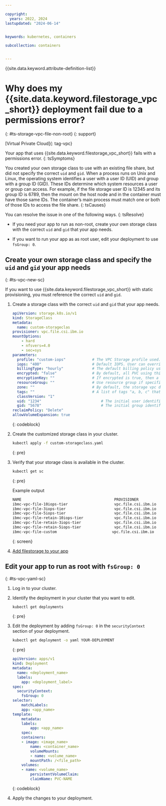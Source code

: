 ```yaml
---

copyright: 
  years: 2022, 2024
lastupdated: "2024-06-14"


keywords: kubernetes, containers

subcollection: containers


---
```


{{site.data.keyword.attribute-definition-list}}

# Why does my {{site.data.keyword.filestorage_vpc_short}} deployment fail due to a permissions error?
{: #ts-storage-vpc-file-non-root}
{: support}

[Virtual Private Cloud]{: tag-vpc}


Your app that uses {{site.data.keyword.filestorage_vpc_short}} fails with a permissions error.
{: tsSymptoms}

You created your own storage class to use with an existing file share, but did not specify the correct `uid` and `gid`. When a process runs on Unix and Linux, the operating system identifies a user with a user ID (UID) and group with a group ID (GID). These IDs determine which system resources a user or group can access. For example, if the file storage user ID is 12345 and its group ID is 6789, then the mount on the host node and in the container must have those same IDs. The container’s main process must match one or both of those IDs to access the file share.
{: tsCauses}

You can resolve the issue in one of the following ways.
{: tsResolve}


- If you need your app to run as non-root, create your own storage class with the correct `uid` and `gid` that your app needs. 

- If you want to run your app as as root user, edit your deployment to use `fsGroup: 0`.



## Create your own storage class and specify the `uid` and `gid` your app needs
{: #ts-vpc-new-sc}

If you want to use {{site.data.keyword.filestorage_vpc_short}} with static provisioning, you must reference the correct `uid` and `gid`.

1. Create a storage class with the correct `uid` and `gid` that your app needs.

    ```yaml
    apiVersion: storage.k8s.io/v1
    kind: StorageClass
    metadata:
      name: custom-storageclas
    provisioner: vpc.file.csi.ibm.io
    mountOptions:
        - hard
        - nfsvers=4.0
        - sec=sys
    parameters:
      profile: "custom-iops"            # The VPC Storage profile used. /docs/vpc?topic=vpc-block-storage-profiles&interface=ui#tiers-beta
      iops: "400"                       # Default IOPS. User can override from secrets
      billingType: "hourly"             # The default billing policy used. User can override this default
      encrypted: "false"                # By default, all PVC using this class will only be provider managed encrypted. The user can override this default
      encryptionKey: ""                 # If encrypted is true, then a user must specify the encryption key used associated KP instance
      resourceGroup: ""                 # Use resource group if specified here. Otherwise, use the one mentioned in storage-secrete-store
      zone: ""                          # By default, the storage vpc driver will select a zone. The user can override this default
      tags: ""                          # A list of tags "a, b, c" that will be created when the volume is created. This can be overidden by user
      classVersion: "1"
      uid: "1234"                           # The initial user identifier for the file share.
      gid: "5678"                           # The initial group identifier for the file share.
    reclaimPolicy: "Delete"
    allowVolumeExpansion: true
    ```
    {: codeblock}

1. Create the customized storage class in your cluster.

    ```sh
    kubectl apply -f custom-storageclass.yaml
    ```
    {: pre}

1. Verify that your storage class is available in the cluster.

    ```sh
    kubectl get sc
    ```
    {: pre}

    Example output
    
    ```sh
    NAME                                          PROVISIONER
    ibmc-vpc-file-10iops-tier                     vpc.file.csi.ibm.io
    ibmc-vpc-file-3iops-tier                      vpc.file.csi.ibm.io
    ibmc-vpc-file-5iops-tier                      vpc.file.csi.ibm.io
    ibmc-vpc-file-retain-10iops-tier              vpc.file.csi.ibm.io
    ibmc-vpc-file-retain-3iops-tier               vpc.file.csi.ibm.io
    ibmc-vpc-file-retain-5iops-tier               vpc.file.csi.ibm.io
    ibmc-vpc-file-custom                         vpc.file.csi.ibm.io
    ```
    {: screen}

1. [Add filestorage to your app](/docs/containers?topic=containers-storage-file-vpc-apps)

## Edit your app to run as root with `fsGroup: 0`
{: #ts-vpc-yaml-sc}

1. Log in to your cluster. 

1. Identify the deployment in your cluster that you want to edit.
    ```sh
    kubectl get deployments
    ```
    {: pre}

1. Edit the deployment by adding `fsGroup: 0` in the `securityContext` section of your deployment.

    ```sh
    kubectl get deployment -o yaml YOUR-DEPLOYMENT
    ```
    {: pre}

    ```yaml
    apiVersion: apps/v1
    kind: Deployment
    metadata:
      name: <deployment_name>
      labels:
        app: <deployment_label>
    spec:
      securityContext:
        fsGroup: 0
    selector:
        matchLabels:
        app: <app_name>
    template:
        metadata:
        labels:
            app: <app_name>
        spec:
        containers:
        - image: <image_name>
            name: <container_name>
            volumeMounts:
            - name: <volume_name>
            mountPath: /<file_path>
        volumes:
        - name: <volume_name>
            persistentVolumeClaim:
            claimName: PVC-NAME
    ```
    {: codeblock}

1. Apply the changes to your deployment.




